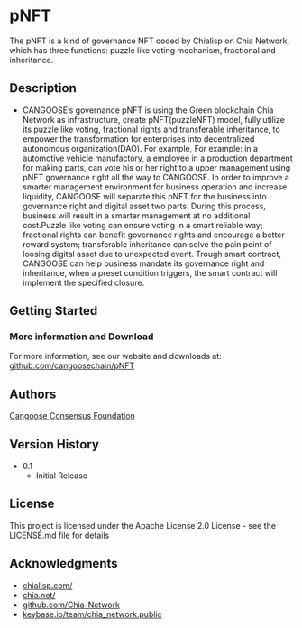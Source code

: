 # pNFT

The pNFT is a kind of governance NFT coded by Chialisp on Chia Network, which has three functions: puzzle like voting mechanism, fractional and inheritance.

## Description

* CANGOOSE’s governance pNFT is using the Green blockchain Chia Network as infrastructure, create pNFT(puzzleNFT) model, fully utilize its puzzle like voting, fractional rights and transferable inheritance, to empower the transformation for enterprises into decentralized autonomous organization(DAO). For example, For example: in a automotive vehicle manufactory, a employee in a production department for making parts, can vote his or her right to a upper management using pNFT governance right all the way to CANGOOSE. In order to improve a smarter management environment for business operation and increase liquidity, CANGOOSE will separate this pNFT for the business into governance right and digital asset two parts. During this process, business will result in a smarter management at no additional cost.Puzzle like voting can ensure voting in a smart reliable way; fractional rights can benefit governance rights and encourage a better reward system; transferable inheritance can solve the pain point of loosing digital asset due to unexpected event. Trough smart contract, CANGOOSE can help business mandate its governance right and inheritance, when a preset condition triggers, the smart contract will implement the specified closure.

## Getting Started

### More information and Download

For more information, see our website and downloads at: [github.com/cangoosechain/pNFT](https://github.com/cangoosechain/pNFT)

## Authors

[Cangoose Consensus Foundation](https://www.cencondata.com/cangoose)

## Version History

* 0.1
    * Initial Release

## License

This project is licensed under the Apache License 2.0 License - see the LICENSE.md file for details

## Acknowledgments

* [chialisp.com/](https://chialisp.com/)
* [chia.net/](https://www.chia.net/)
* [github.com/Chia-Network](https://github.com/Chia-Network)
* [keybase.io/team/chia_network.public](https://keybase.io/team/chia_network.public)

